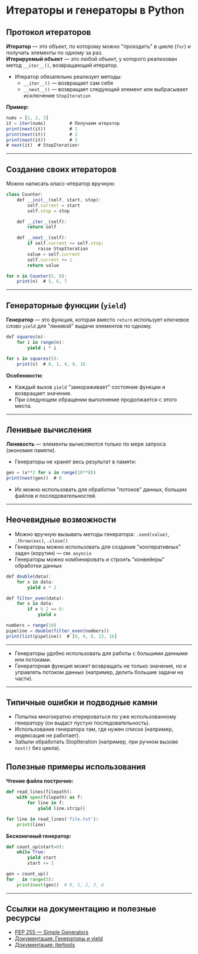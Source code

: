 # Итераторы и генераторы в Python

## Протокол итераторов

**Итератор** — это объект, по которому можно "проходить" в цикле (`for`) и получать элементы по одному за раз.  
**Итерируемый объект** — это любой объект, у которого реализован метод `__iter__()`, возвращающий итератор.

- Итератор обязательно реализует методы:
  - `__iter__()` — возвращает сам себя
  - `__next__()` — возвращает следующий элемент или выбрасывает исключение `StopIteration`

**Пример:**

```jsx
nums = [1, 2, 3]
it = iter(nums)         # Получаем итератор
print(next(it))         # 1
print(next(it))         # 2
print(next(it))         # 3
# next(it)  # StopIteration!
```

---

## Создание своих итераторов

Можно написать класс-итератор вручную:

```jsx
class Counter:
    def __init__(self, start, stop):
        self.current = start
        self.stop = stop

    def __iter__(self):
        return self

    def __next__(self):
        if self.current >= self.stop:
            raise StopIteration
        value = self.current
        self.current += 1
        return value

for n in Counter(5, 8):
    print(n)  # 5, 6, 7
```

---

## Генераторные функции (`yield`)

**Генератор** — это функция, которая вместо `return` использует ключевое слово `yield` для "ленивой" выдачи элементов по одному.

```jsx
def squares(n):
    for i in range(n):
        yield i * i

for s in squares(5):
    print(s)  # 0, 1, 4, 9, 16
```

**Особенности:**

- Каждый вызов `yield` "замораживает" состояние функции и возвращает значение.
- При следующем обращении выполнение продолжается с этого места.

---

## Ленивые вычисления

**Ленивость** — элементы вычисляются только по мере запроса (экономия памяти).

- Генераторы не хранят весь результат в памяти:

```jsx
gen = (x**2 for x in range(10**8))
print(next(gen))  # 0
```

- Их можно использовать для обработки "потоков" данных, больших файлов и последовательностей.

---

## Неочевидные возможности

- Можно вручную вызывать методы генератора: `.send(value)`, `.throw(exc)`, `.close()`
- Генераторы можно использовать для создания "кооперативных" задач (корутин) — см. `asyncio`
- Генераторы можно комбинировать и строить "конвейеры" обработки данных

```jsx
def double(data):
    for x in data:
        yield x * 2

def filter_even(data):
    for x in data:
        if x % 2 == 0:
            yield x

numbers = range(10)
pipeline = double(filter_even(numbers))
print(list(pipeline))  # [0, 4, 8, 12, 16]
```

---

- Генераторы удобно использовать для работы с большими данными или потоками.
- Генераторная функция может возвращать не только значения, но и управлять потоком данных (например, делить большие задачи на части).

---

## Типичные ошибки и подводные камни

- Попытка многократно итерироваться по уже использованному генератору (он выдаст пустую последовательность).
- Использование генератора там, где нужен список (например, индексация не работает).
- Забыли обработать StopIteration (например, при ручном вызове `next()` без цикла).

## Полезные примеры использования

**Чтение файла построчно:**

```python
def read_lines(filepath):
    with open(filepath) as f:
        for line in f:
            yield line.strip()

for line in read_lines('file.txt'):
    print(line)
```

**Бесконечный генератор:**

```python
def count_up(start=0):
    while True:
        yield start
        start += 1

gen = count_up()
for _ in range(5):
    print(next(gen))  # 0, 1, 2, 3, 4
```

---

## Ссылки на документацию и полезные ресурсы

- [PEP 255 — Simple Generators](https://peps.python.org/pep-0255/)
- [Документация: Генераторы и yield](https://docs.python.org/3/reference/expressions.html#generator-expressions)
- [Документация: itertools](https://docs.python.org/3/library/itertools.html)
